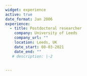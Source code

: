 ```yaml
---
widget: experience
active: true
date_format: Jan 2006
experience:
  - title: Postdoctoral researcher
    company: University of Leeds
    company_url: ""
    location: Leeds, UK
    date_start: 08-03-2021
    date_end: ""
   # description: |-2
     
       
---
```

